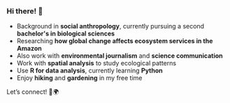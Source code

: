 ### Hi there! 👋  

- Background in **social anthropology**, currently pursuing a second **bachelor's in biological sciences**  
- Researching **how global change affects ecosystem services in the Amazon**  
- Also work with **environmental journalism** and **science communication**  
- Work with **spatial analysis** to study ecological patterns  
- Use **R for data analysis**, currently learning **Python**  
- Enjoy **hiking** and **gardening** in my free time  

Let’s connect! 🌱🌍  
